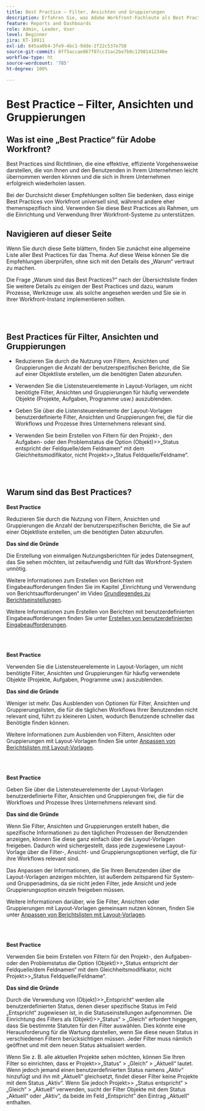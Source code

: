 ```yaml
---
title: Best Practice – Filter, Ansichten und Gruppierungen
description: Erfahren Sie, was Adobe Workfront-Fachleute als Best Practices für das Einrichten, Verwalten und Verwenden von Workfront-Filtern, -Ansichten und -Gruppierungen empfehlen.
feature: Reports and Dashboards
role: Admin, Leader, User
level: Beginner
jira: KT-10911
exl-id: 845aa0b4-3fe9-4bc1-9dde-2f22c537e758
source-git-commit: 0ff5accae867f07cc31ac2be7b0c12981412346e
workflow-type: ht
source-wordcount: '785'
ht-degree: 100%

---
```


# Best Practice – Filter, Ansichten und Gruppierungen

## Was ist eine „Best Practice“ für Adobe Workfront?

Best Practices sind Richtlinien, die eine effektive, effiziente Vorgehensweise darstellen, die von Ihnen und den Benutzenden in Ihrem Unternehmen leicht übernommen werden können und die sich in Ihrem Unternehmen erfolgreich wiederholen lassen.

Bei der Durchsicht dieser Empfehlungen sollten Sie bedenken, dass einige Best Practices von Workfront universell sind, während andere eher themenspezifisch sind. Verwenden Sie diese Best Practices als Rahmen, um die Einrichtung und Verwendung Ihrer Workfront-Systeme zu unterstützen.

## Navigieren auf dieser Seite

Wenn Sie durch diese Seite blättern, finden Sie zunächst eine allgemeine Liste aller Best Practices für das Thema. Auf diese Weise können Sie die Empfehlungen überprüfen, ohne sich mit den Details des „Warum“ vertraut zu machen.

Die Frage „Warum sind das Best Practices?“ nach der Übersichtsliste finden Sie weitere Details zu einigen der Best Practices und dazu, warum Prozesse, Werkzeuge usw. als solche angesehen werden und Sie sie in Ihrer Workfront-Instanz implementieren sollten.

</br>
</br>

## Best Practices für Filter, Ansichten und Gruppierungen

* Reduzieren Sie durch die Nutzung von Filtern, Ansichten und Gruppierungen die Anzahl der benutzerspezifischen Berichte, die Sie auf einer Objektliste erstellen, um die benötigten Daten abzurufen.

* Verwenden Sie die Listensteuerelemente in Layout-Vorlagen, um nicht benötigte Filter, Ansichten und Gruppierungen für häufig verwendete Objekte (Projekte, Aufgaben, Programme usw.) auszublenden.

* Geben Sie über die Listensteuerelemente der Layout-Vorlagen benutzerdefinierte Filter, Ansichten und Gruppierungen frei, die für die Workflows und Prozesse Ihres Unternehmens relevant sind.

* Verwenden Sie beim Erstellen von Filtern für den Projekt-, den Aufgaben- oder den Problemstatus die Option (Objekt)>>„Status entspricht der Feldquelle/dem Feldnamen“ mit dem Gleichheitsmodifikator, nicht Projekt>>„Status Feldquelle/Feldname“.

</br>
</br>

## Warum sind das Best Practices?

**Best Practice**

Reduzieren Sie durch die Nutzung von Filtern, Ansichten und Gruppierungen die Anzahl der benutzerspezifischen Berichte, die Sie auf einer Objektliste erstellen, um die benötigten Daten abzurufen.

**Das sind die Gründe**

Die Erstellung von einmaligen Nutzungsberichten für jedes Datensegment, das Sie sehen möchten, ist zeitaufwendig und füllt das Workfront-System unnötig.

Weitere Informationen zum Erstellen von Berichten mit Eingabeaufforderungen finden Sie im Kapitel „Einrichtung und Verwendung von Berichtsaufforderungen“ im Video [Grundlegendes zu Berichtseinstellungen](https://experienceleague.adobe.com/docs/workfront-learn/tutorials-workfront/reporting/basic-reporting/report-settings.html?lang=de).

Weitere Informationen zum Erstellen von Berichten mit benutzerdefinierten Eingabeaufforderungen finden Sie unter [Erstellen von benutzerdefinierten Eingabeaufforderungen](https://experienceleague.adobe.com/docs/workfront-learn/tutorials-workfront/reporting/intermediate-reporting/custom-prompts.html?lang=de).

</br>
</br>

**Best Practice**

Verwenden Sie die Listensteuerelemente in Layout-Vorlagen, um nicht benötigte Filter, Ansichten und Gruppierungen für häufig verwendete Objekte (Projekte, Aufgaben, Programme usw.) auszublenden.

**Das sind die Gründe**

Weniger ist mehr. Das Ausblenden von Optionen für Filter, Ansichten und Gruppierungslisten, die für die täglichen Workflows Ihrer Benutzenden nicht relevant sind, führt zu kleineren Listen, wodurch Benutzende schneller das Benötigte finden können.

Weitere Informationen zum Ausblenden von Filtern, Ansichten oder Gruppierungen mit Layout-Vorlagen finden Sie unter [Anpassen von Berichtslisten mit Layout-Vorlagen](https://experienceleague.adobe.com/docs/workfront-learn/tutorials-workfront/administration-and-setup/layout-templates/customize-reporting-lists-with-layout-templates.html?lang=de).

</br>
</br>

**Best Practice**

Geben Sie über die Listensteuerelemente der Layout-Vorlagen benutzerdefinierte Filter, Ansichten und Gruppierungen frei, die für die Workflows und Prozesse Ihres Unternehmens relevant sind.

**Das sind die Gründe**

Wenn Sie Filter, Ansichten und Gruppierungen erstellt haben, die spezifische Informationen zu den täglichen Prozessen der Benutzenden anzeigen, können Sie diese ganz einfach über die Layout-Vorlagen freigeben. Dadurch wird sichergestellt, dass jede zugewiesene Layout-Vorlage über die Filter-, Ansicht- und Gruppierungsoptionen verfügt, die für ihre Workflows relevant sind.

Das Anpassen der Informationen, die Sie Ihren Benutzenden über die Layout-Vorlagen anzeigen möchten, ist außerdem zeitsparend für System- und Gruppenadmins, da sie nicht jeden Filter, jede Ansicht und jede Gruppierungsoption einzeln freigeben müssen.

Weitere Informationen darüber, wie Sie Filter, Ansichten oder Gruppierungen mit Layout-Vorlagen gemeinsam nutzen können, finden Sie unter [Anpassen von Berichtslisten mit Layout-Vorlagen](https://experienceleague.adobe.com/docs/workfront-learn/tutorials-workfront/administration-and-setup/layout-templates/customize-reporting-lists-with-layout-templates.html?lang=de).

</br>
</br>

**Best Practice**

Verwenden Sie beim Erstellen von Filtern für den Projekt-, den Aufgaben- oder den Problemstatus die Option (Objekt)>>„Status entspricht der Feldquelle/dem Feldnamen“ mit dem Gleichheitsmodifikator, nicht Projekt>>„Status Feldquelle/Feldname“.

**Das sind die Gründe**

Durch die Verwendung von (Objekt)>>„Entspricht“ werden alle benutzerdefinierten Status, denen dieser spezifische Status im Feld „Entspricht“ zugewiesen ist, in die Statuseinstellungen aufgenommen. Die Einrichtung des Filters als (Objekt)>>„Status“ > „Gleich“ erfordert hingegen, dass Sie bestimmte Statuten für den Filter auswählen. Dies könnte eine Herausforderung für die Wartung darstellen, wenn Sie diese neuen Status in verschiedenen Filtern berücksichtigen müssen. Jeder Filter muss nämlich geöffnet und mit dem neuen Status aktualisiert werden.

Wenn Sie z. B. alle aktuellen Projekte sehen möchten, können Sie Ihren Filter so einrichten, dass er Projekt>>„Status“ > „Gleich“ > „Aktuell“ lautet. Wenn jedoch jemand einen benutzerdefinierten Status namens „Aktiv“ hinzufügt und ihn mit „Aktuell“ gleichsetzt, findet dieser Filter keine Projekte mit dem Status „Aktiv“. Wenn Sie jedoch Projekt>> „Status entspricht“ > „Gleich“ > „Aktuell“ verwenden, sucht der Filter Objekte mit dem Status „Aktuell“ oder „Aktiv“, da beide im Feld „Entspricht” den Eintrag „Aktuell” enthalten.
